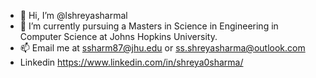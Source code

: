 - 👋 Hi, I’m @lshreyasharmal
- 🌱 I’m currently pursuing a Masters in Science in Engineering in Computer Science at Johns Hopkins University.
- 📫 Email me at ssharm87@jhu.edu or ss.shreyasharma@outlook.com 
- Linkedin https://www.linkedin.com/in/shreya0sharma/

<!---
lshreyasharmal/lshreyasharmal is a ✨ special ✨ repository because its `README.md` (this file) appears on your GitHub profile.
You can click the Preview link to take a look at your changes.
--->
